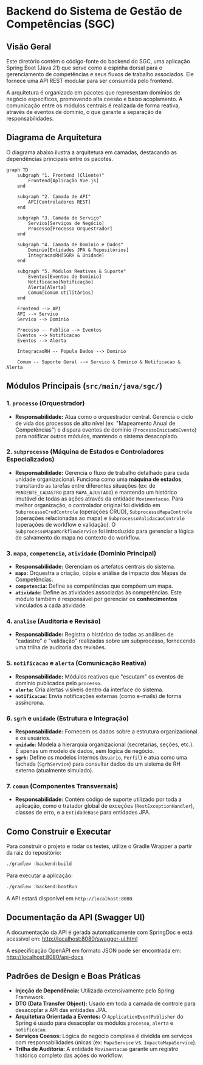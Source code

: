 # Backend do Sistema de Gestão de Competências (SGC)

## Visão Geral
Este diretório contém o código-fonte do backend do SGC, uma aplicação Spring Boot (Java 21) que serve como a espinha dorsal para o gerenciamento de competências e seus fluxos de trabalho associados. Ele fornece uma API REST modular para ser consumida pelo frontend.

A arquitetura é organizada em pacotes que representam domínios de negócio específicos, promovendo alta coesão e baixo acoplamento. A comunicação entre os módulos centrais é realizada de forma reativa, através de eventos de domínio, o que garante a separação de responsabilidades.

## Diagrama de Arquitetura
O diagrama abaixo ilustra a arquitetura em camadas, destacando as dependências principais entre os pacotes.

```mermaid
graph TD
    subgraph "1. Frontend (Cliente)"
        Frontend[Aplicação Vue.js]
    end

    subgraph "2. Camada de API"
        API[Controladores REST]
    end

    subgraph "3. Camada de Serviço"
        Servico[Serviços de Negócio]
        Processo[Processo Orquestrador]
    end

    subgraph "4. Camada de Domínio e Dados"
        Dominio[Entidades JPA & Repositórios]
        IntegracaoRH[SGRH & Unidade]
    end

    subgraph "5. Módulos Reativos & Suporte"
        Eventos[Eventos de Domínio]
        Notificacao[Notificação]
        Alerta[Alerta]
        Comum[Comum Utilitários]
    end

    Frontend --> API
    API --> Servico
    Servico --> Dominio

    Processo -- Publica --> Eventos
    Eventos --> Notificacao
    Eventos --> Alerta

    IntegracaoRH -- Popula Dados --> Dominio

    Comum -- Suporte Geral --> Servico & Dominio & Notificacao & Alerta
```

## Módulos Principais (`src/main/java/sgc/`)

### 1. `processo` (Orquestrador)
- **Responsabilidade:** Atua como o orquestrador central. Gerencia o ciclo de vida dos processos de alto nível (ex: "Mapeamento Anual de Competências") e dispara eventos de domínio (`ProcessoIniciadoEvento`) para notificar outros módulos, mantendo o sistema desacoplado.

### 2. `subprocesso` (Máquina de Estados e Controladores Especializados)
- **Responsabilidade:** Gerencia o fluxo de trabalho detalhado para cada unidade organizacional. Funciona como uma **máquina de estados**, transitando as tarefas entre diferentes situações (ex: de `PENDENTE_CADASTRO` para `MAPA_AJUSTADO`) e mantendo um histórico imutável de todas as ações através da entidade `Movimentacao`. Para melhor organização, o controlador original foi dividido em `SubprocessoCrudControle` (operações CRUD), `SubprocessoMapaControle` (operações relacionadas ao mapa) e `SubprocessoValidacaoControle` (operações de workflow e validação). O `SubprocessoMapaWorkflowService` foi introduzido para gerenciar a lógica de salvamento do mapa no contexto do workflow.

### 3. `mapa`, `competencia`, `atividade` (Domínio Principal)
- **Responsabilidade:** Gerenciam os artefatos centrais do sistema.
- **`mapa`:** Orquestra a criação, cópia e análise de impacto dos Mapas de Competências.
- **`competencia`:** Define as competências que compõem um mapa.
- **`atividade`:** Define as atividades associadas às competências. Este módulo também é responsável por gerenciar os **conhecimentos** vinculados a cada atividade.

### 4. `analise` (Auditoria e Revisão)
- **Responsabilidade:** Registra o histórico de todas as análises de "cadastro" e "validação" realizadas sobre um subprocesso, fornecendo uma trilha de auditoria das revisões.

### 5. `notificacao` e `alerta` (Comunicação Reativa)
- **Responsabilidade:** Módulos reativos que "escutam" os eventos de domínio publicados pelo `processo`.
- **`alerta`:** Cria alertas visíveis dentro da interface do sistema.
- **`notificacao`:** Envia notificações externas (como e-mails) de forma assíncrona.

### 6. `sgrh` e `unidade` (Estrutura e Integração)
- **Responsabilidade:** Fornecem os dados sobre a estrutura organizacional e os usuários.
- **`unidade`:** Modela a hierarquia organizacional (secretarias, seções, etc.). É apenas um modelo de dados, sem lógica de negócio.
- **`sgrh`:** Define os modelos internos (`Usuario`, `Perfil`) e atua como uma fachada (`SgrhService`) para consultar dados de um sistema de RH externo (atualmente simulado).

### 7. `comum` (Componentes Transversais)
- **Responsabilidade:** Contém código de suporte utilizado por toda a aplicação, como o tratador global de exceções (`RestExceptionHandler`), classes de erro, e a `EntidadeBase` para entidades JPA.

## Como Construir e Executar
Para construir o projeto e rodar os testes, utilize o Gradle Wrapper a partir da raiz do repositório:
```bash
./gradlew :backend:build
```

Para executar a aplicação:
```bash
./gradlew :backend:bootRun
```
A API estará disponível em `http://localhost:8080`.

## Documentação da API (Swagger UI)
A documentação da API é gerada automaticamente com SpringDoc e está acessível em:
[http://localhost:8080/swagger-ui.html](http://localhost:8080/swagger-ui.html)

A especificação OpenAPI em formato JSON pode ser encontrada em:
[http://localhost:8080/api-docs](http://localhost:8080/api-docs)

## Padrões de Design e Boas Práticas
- **Injeção de Dependência:** Utilizada extensivamente pelo Spring Framework.
- **DTO (Data Transfer Object):** Usado em toda a camada de controle para desacoplar a API das entidades JPA.
- **Arquitetura Orientada a Eventos:** O `ApplicationEventPublisher` do Spring é usado para desacoplar os módulos `processo`, `alerta` e `notificacao`.
- **Serviços Coesos:** Lógica de negócio complexa é dividida em serviços com responsabilidades únicas (ex: `MapaService` vs. `ImpactoMapaService`).
- **Trilha de Auditoria:** A entidade `Movimentacao` garante um registro histórico completo das ações do workflow.